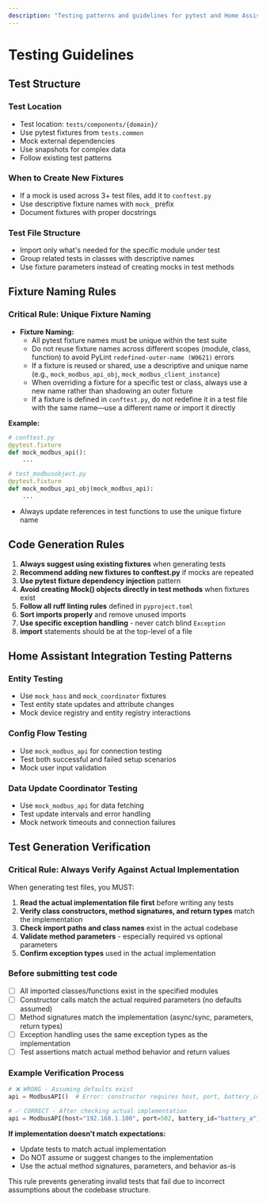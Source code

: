 ```yaml
---
description: "Testing patterns and guidelines for pytest and Home Assistant integration testing"
---
```


# Testing Guidelines

## Test Structure

### Test Location

- Test location: `tests/components/{domain}/`
- Use pytest fixtures from `tests.common`
- Mock external dependencies
- Use snapshots for complex data
- Follow existing test patterns

### When to Create New Fixtures

- If a mock is used across 3+ test files, add it to `conftest.py`
- Use descriptive fixture names with `mock_` prefix
- Document fixtures with proper docstrings

### Test File Structure

- Import only what's needed for the specific module under test
- Group related tests in classes with descriptive names
- Use fixture parameters instead of creating mocks in test methods

## Fixture Naming Rules

### Critical Rule: Unique Fixture Naming

- **Fixture Naming:**
  - All pytest fixture names must be unique within the test suite
  - Do not reuse fixture names across different scopes (module, class, function) to avoid PyLint `redefined-outer-name (W0621)` errors
  - If a fixture is reused or shared, use a descriptive and unique name (e.g., `mock_modbus_api_obj`, `mock_modbus_client_instance`)
  - When overriding a fixture for a specific test or class, always use a new name rather than shadowing an outer fixture
  - If a fixture is defined in `conftest.py`, do not redefine it in a test file with the same name—use a different name or import it directly

**Example:**

```python
# conftest.py
@pytest.fixture
def mock_modbus_api():
    ...

# test_modbusobject.py
@pytest.fixture
def mock_modbus_api_obj(mock_modbus_api):
    ...
```

- Always update references in test functions to use the unique fixture name

## Code Generation Rules

1. **Always suggest using existing fixtures** when generating tests
2. **Recommend adding new fixtures to conftest.py** if mocks are repeated
3. **Use pytest fixture dependency injection** pattern
4. **Avoid creating Mock() objects directly in test methods** when fixtures exist
5. **Follow all ruff linting rules** defined in `pyproject.toml`
6. **Sort imports properly** and remove unused imports
7. **Use specific exception handling** - never catch blind `Exception`
8. **import** statements should be at the top-level of a file

## Home Assistant Integration Testing Patterns

### Entity Testing

- Use `mock_hass` and `mock_coordinator` fixtures
- Test entity state updates and attribute changes
- Mock device registry and entity registry interactions

### Config Flow Testing

- Use `mock_modbus_api` for connection testing
- Test both successful and failed setup scenarios
- Mock user input validation

### Data Update Coordinator Testing

- Use `mock_modbus_api` for data fetching
- Test update intervals and error handling
- Mock network timeouts and connection failures

## Test Generation Verification

### Critical Rule: Always Verify Against Actual Implementation

When generating test files, you MUST:

1. **Read the actual implementation file first** before writing any tests
2. **Verify class constructors, method signatures, and return types** match the implementation
3. **Check import paths and class names** exist in the actual codebase
4. **Validate method parameters** - especially required vs optional parameters
5. **Confirm exception types** used in the actual implementation

### Before submitting test code

- [ ] All imported classes/functions exist in the specified modules
- [ ] Constructor calls match the actual required parameters (no defaults assumed)
- [ ] Method signatures match the implementation (async/sync, parameters, return types)
- [ ] Exception handling uses the same exception types as the implementation
- [ ] Test assertions match actual method behavior and return values

### Example Verification Process

```python
# ❌ WRONG - Assuming defaults exist
api = ModbusAPI()  # Error: constructor requires host, port, battery_id

# ✅ CORRECT - After checking actual implementation
api = ModbusAPI(host="192.168.1.100", port=502, battery_id="battery_a")
```

**If implementation doesn't match expectations:**

- Update tests to match actual implementation
- Do NOT assume or suggest changes to the implementation
- Use the actual method signatures, parameters, and behavior as-is

This rule prevents generating invalid tests that fail due to incorrect assumptions about the codebase structure.
